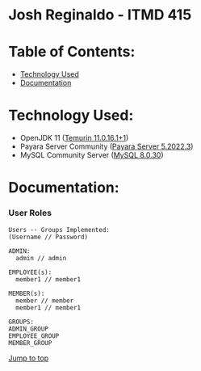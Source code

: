 # Josh Reginaldo - ITMD 415

# Table of Contents:
- [Technology Used](#technology-used)
- [Documentation](#documentation)

# Technology Used:
- OpenJDK 11 ([Temurin 11.0.16.1+1](https://adoptium.net/temurin/releases/?version=11))
- Payara Server Community ([Payara Server 5.2022.3](https://www.payara.fish/downloads/payara-platform-community-edition/))
- MySQL Community Server ([MySQL 8.0.30](https://dev.mysql.com/downloads/mysql/))

# Documentation:

### User Roles 
```
Users -- Groups Implemented:
(Username // Password)

ADMIN:
  admin // admin
  
EMPLOYEE(s):
  member1 // member1
  
MEMBER(s):
  member // member
  member1 // member1
  
GROUPS:
ADMIN_GROUP
EMPLOYEE_GROUP
MEMBER_GROUP
```

[Jump to top](#table-of-contents)
